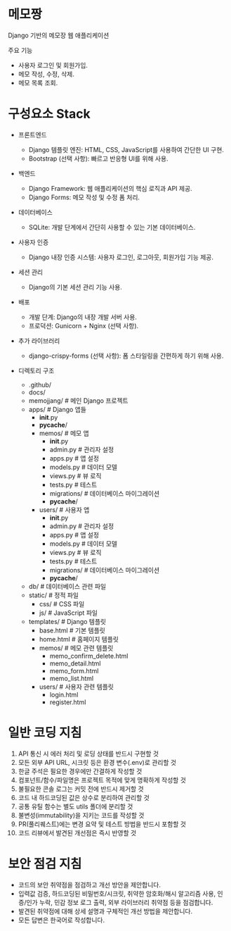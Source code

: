 <!-- ---
applyTo: "**"
--- -->

# 메모짱
Django 기반의 메모장 웹 애플리케이션

주요 기능
- 사용자 로그인 및 회원가입.
- 메모 작성, 수정, 삭제.
- 메모 목록 조회.



# 구성요소 Stack

- 프론트엔드
   - Django 템플릿 엔진: HTML, CSS, JavaScript를 사용하여 간단한 UI 구현.
   - Bootstrap (선택 사항): 빠르고 반응형 UI를 위해 사용.

- 백엔드
   - Django Framework: 웹 애플리케이션의 핵심 로직과 API 제공.
   - Django Forms: 메모 작성 및 수정 폼 처리.

- 데이터베이스
   - SQLite: 개발 단계에서 간단히 사용할 수 있는 기본 데이터베이스.

- 사용자 인증
   - Django 내장 인증 시스템: 사용자 로그인, 로그아웃, 회원가입 기능 제공.

- 세션 관리
    - Django의 기본 세션 관리 기능 사용.

- 배포
    - 개발 단계: Django의 내장 개발 서버 사용.
    - 프로덕션: Gunicorn + Nginx (선택 사항).

- 추가 라이브러리
    - django-crispy-forms (선택 사항): 폼 스타일링을 간편하게 하기 위해 사용.


- 디렉토리 구조
  - .github/
  - docs/
  - memojjang/                  # 메인 Django 프로젝트
  - apps/                     # Django 앱들
    - __init__.py
    - __pycache__/
    - memos/                  # 메모 앱
      - __init__.py
      - admin.py              # 관리자 설정
      - apps.py               # 앱 설정
      - models.py             # 데이터 모델
      - views.py              # 뷰 로직
      - tests.py              # 테스트
      - migrations/           # 데이터베이스 마이그레이션
      - __pycache__/
    - users/                  # 사용자 앱
      - __init__.py
      - admin.py              # 관리자 설정
      - apps.py               # 앱 설정
      - models.py             # 데이터 모델
      - views.py              # 뷰 로직
      - tests.py              # 테스트
      - migrations/           # 데이터베이스 마이그레이션
      - __pycache__/
  - db/                       # 데이터베이스 관련 파일
  - static/                   # 정적 파일
    - css/                    # CSS 파일
    - js/                     # JavaScript 파일
  - templates/                # Django 템플릿
    - base.html               # 기본 템플릿
    - home.html               # 홈페이지 템플릿
    - memos/                  # 메모 관련 템플릿
      - memo_confirm_delete.html
      - memo_detail.html
      - memo_form.html
      - memo_list.html
    - users/                  # 사용자 관련 템플릿
      - login.html
      - register.html

	
# 일반 코딩 지침

1. API 통신 시 에러 처리 및 로딩 상태를 반드시 구현할 것
2. 모든 외부 API URL, 시크릿 등은 환경 변수(.env)로 관리할 것
3. 한글 주석은 필요한 경우에만 간결하게 작성할 것
4. 컴포넌트/함수/파일명은 프로젝트 목적에 맞게 명확하게 작성할 것
5. 불필요한 콘솔 로그는 커밋 전에 반드시 제거할 것
6. 코드 내 하드코딩된 값은 상수로 분리하여 관리할 것
7. 공통 유틸 함수는 별도 utils 폴더에 분리할 것
8. 불변성(immutability)을 지키는 코드를 작성할 것
9. PR(풀리퀘스트)에는 변경 요약 및 테스트 방법을 반드시 포함할 것
10. 코드 리뷰에서 발견된 개선점은 즉시 반영할 것


# 보안 점검 지침
- 코드의 보안 취약점을 점검하고 개선 방안을 제안합니다.
- 입력값 검증, 하드코딩된 비밀번호/시크릿, 취약한 암호화/해시 알고리즘 사용, 인증/인가 누락, 민감 정보 로그 출력, 외부 라이브러리 취약점 등을 점검합니다.
- 발견된 취약점에 대해 상세 설명과 구체적인 개선 방법을 제안합니다.
- 모든 답변은 한국어로 작성합니다.

